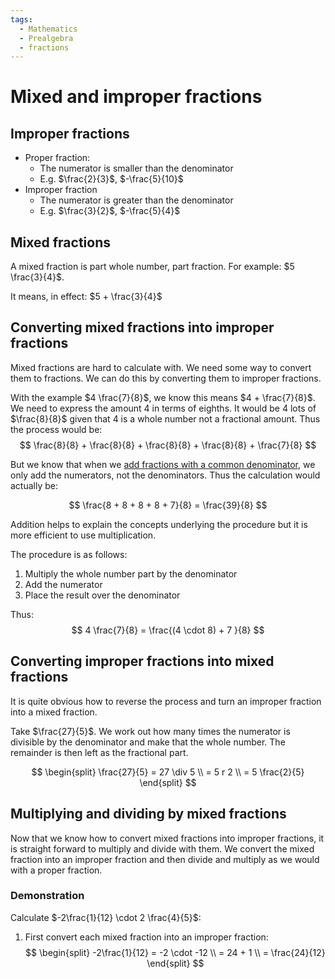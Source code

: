 ```yaml
---
tags:
  - Mathematics
  - Prealgebra
  - fractions
---
```


# Mixed and improper fractions

## Improper fractions

* Proper fraction:
  * The numerator is smaller than the denominator
  * E.g. $\frac{2}{3}$, $-\frac{5}{10}$
* Improper fraction
  * The numerator is greater than the denominator
  * E.g. $\frac{3}{2}$, $-\frac{5}{4}$

## Mixed fractions
A mixed fraction is part whole number, part fraction. For example: $5 \frac{3}{4}$.

It means, in effect: $5 + \frac{3}{4}$

## Converting mixed fractions into improper fractions
Mixed fractions are hard to calculate with. We need some way to convert them to fractions. We can do this by converting them to improper fractions.

With the example $4 \frac{7}{8}$, we know this means $4 + \frac{7}{8}$. We need to express the amount 4 in terms of eighths. It would be 4 lots of $\frac{8}{8}$ given that 4 is a whole number not a fractional amount. Thus the process would be:
$$
    \frac{8}{8} + \frac{8}{8} + \frac{8}{8} + \frac{8}{8} + \frac{7}{8}
$$

But we know that when we [add fractions with a common denominator](./Add_Subtract_Fractions.md#adding-subracting-fractions-with-common-denominators), we only add the numerators, not the denominators. Thus the calculation would actually be:

$$
\frac{8 + 8 + 8 + 8 + 7}{8} = \frac{39}{8}
$$

Addition helps to explain the concepts underlying the procedure but it is more efficient to use multiplication.

The procedure is as follows:
1. Multiply the whole number part by the denominator
2. Add the numerator
3. Place the result over the denominator

Thus:
$$
    4 \frac{7}{8} = \frac{(4 \cdot 8) + 7 }{8}
$$

## Converting improper fractions into mixed fractions 
It is quite obvious how to reverse the process and turn an improper fraction into a mixed fraction. 

Take $\frac{27}{5}$. We work out how many times the numerator is divisible by the denominator and make that the whole number. The remainder is then left as the fractional part.

$$
\begin{split}
\frac{27}{5} = 27 \div 5  \\
= 5 r 2 \\
= 5 \frac{2}{5}
\end{split}
$$

##  Multiplying and dividing by mixed fractions
Now that we know how to convert mixed fractions into improper fractions, it is straight forward to multiply and divide with them. We convert the mixed fraction into an improper fraction and then divide and multiply as we would with a proper fraction. 

### Demonstration

Calculate $-2\frac{1}{12} \cdot 2 \frac{4}{5}$:

1. First convert each mixed fraction into an improper fraction:
  $$
  \begin{split}
  -2\frac{1}{12} = -2 \cdot -12  \\
  = 24 + 1 \\
  = \frac{24}{12}
  \end{split} 
  $$